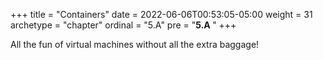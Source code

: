 +++
title = "Containers"
date = 2022-06-06T00:53:05-05:00
weight = 31
archetype = "chapter"
ordinal = "5.A"
pre = "<b>5.A </b>"
+++


All the fun of virtual machines without all the extra baggage!
